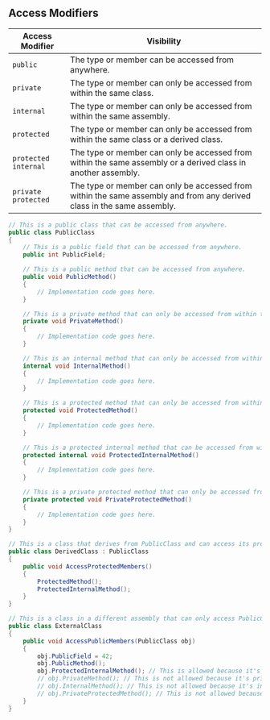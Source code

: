 ## Access Modifiers

| Access Modifier | Visibility |
| --- | --- |
| `public` | The type or member can be accessed from anywhere. |
| `private` | The type or member can only be accessed from within the same class. |
| `internal` | The type or member can only be accessed from within the same assembly. |
| `protected` | The type or member can only be accessed from within the same class or a derived class. |
| `protected internal` | The type or member can only be accessed from within the same assembly or a derived class in another assembly. |
| `private protected` | The type or member can only be accessed from within the same assembly and from any derived class in the same assembly. |


```C#
// This is a public class that can be accessed from anywhere.
public class PublicClass
{
    // This is a public field that can be accessed from anywhere.
    public int PublicField;

    // This is a public method that can be accessed from anywhere.
    public void PublicMethod()
    {
        // Implementation code goes here.
    }

    // This is a private method that can only be accessed from within this class.
    private void PrivateMethod()
    {
        // Implementation code goes here.
    }

    // This is an internal method that can only be accessed from within this assembly.
    internal void InternalMethod()
    {
        // Implementation code goes here.
    }

    // This is a protected method that can only be accessed from within this class or a derived class.
    protected void ProtectedMethod()
    {
        // Implementation code goes here.
    }

    // This is a protected internal method that can be accessed from within this assembly or a derived class in another assembly.
    protected internal void ProtectedInternalMethod()
    {
        // Implementation code goes here.
    }

    // This is a private protected method that can only be accessed from within this assembly and from any derived class in the same assembly.
    private protected void PrivateProtectedMethod()
    {
        // Implementation code goes here.
    }
}

// This is a class that derives from PublicClass and can access its protected and protected internal members.
public class DerivedClass : PublicClass
{
    public void AccessProtectedMembers()
    {
        ProtectedMethod();
        ProtectedInternalMethod();
    }
}

// This is a class in a different assembly that can only access PublicClass's public and protected internal members.
public class ExternalClass
{
    public void AccessPublicMembers(PublicClass obj)
    {
        obj.PublicField = 42;
        obj.PublicMethod();
        obj.ProtectedInternalMethod(); // This is allowed because it's protected internal.
        // obj.PrivateMethod(); // This is not allowed because it's private.
        // obj.InternalMethod(); // This is not allowed because it's internal.
        // obj.PrivateProtectedMethod(); // This is not allowed because it's private protected.
    }
}
```
